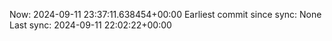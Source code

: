 Now: 2024-09-11 23:37:11.638454+00:00 Earliest commit since sync: None Last sync: 2024-09-11 22:02:22+00:00
